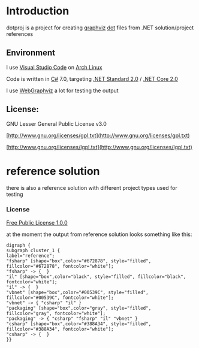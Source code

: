 # Introduction
dotproj is a project for creating [graphviz](http://www.graphviz.org/) 
[dot](http://www.graphviz.org/doc/info/lang.html) files from .NET solution/project references 

## Environment
I use [Visual Studio Code](https://code.visualstudio.com/) 
on [Arch Linux](https://www.archlinux.org/)

Code is written in [C#](https://docs.microsoft.com/en-us/dotnet/csharp/index) 7.0, targeting 
[.NET Standard 2.0](https://github.com/dotnet/standard/blob/master/docs/versions/netstandard2.0.md) / 
[.NET Core 2.0](https://docs.microsoft.com/en-us/dotnet/core/)

I use [WebGraphviz](http://webgraphviz.com/) a lot for testing the output

## License:
GNU Lesser General Public License v3.0

[http://www.gnu.org/licenses/gpl.txt](http://www.gnu.org/licenses/gpl.txt)

[http://www.gnu.org/licenses/lgpl.txt](http://www.gnu.org/licenses/lgpl.txt)

# reference solution
there is also a reference solution with different project types used for testing

### License
[Free Public License 1.0.0](https://opensource.org/licenses/FPL-1.0.0)

at the moment the output from reference solution looks something like this:

```
digraph {
subgraph cluster_1 {
label="reference";
"fsharp" [shape="box",color="#672878", style="filled", fillcolor="#672878", fontcolor="white"];
"fsharp" -> {  }
"il" [shape="box",color="black", style="filled", fillcolor="black", fontcolor="white"];
"il" -> {  }
"vbnet" [shape="box",color="#00539C", style="filled", fillcolor="#00539C", fontcolor="white"];
"vbnet" -> { "csharp" "il" }
"packaging" [shape="box",color="gray", style="filled", fillcolor="gray", fontcolor="white"];
"packaging" -> { "csharp" "fsharp" "il" "vbnet" }
"csharp" [shape="box",color="#388A34", style="filled", fillcolor="#388A34", fontcolor="white"];
"csharp" -> {  }
}}
```